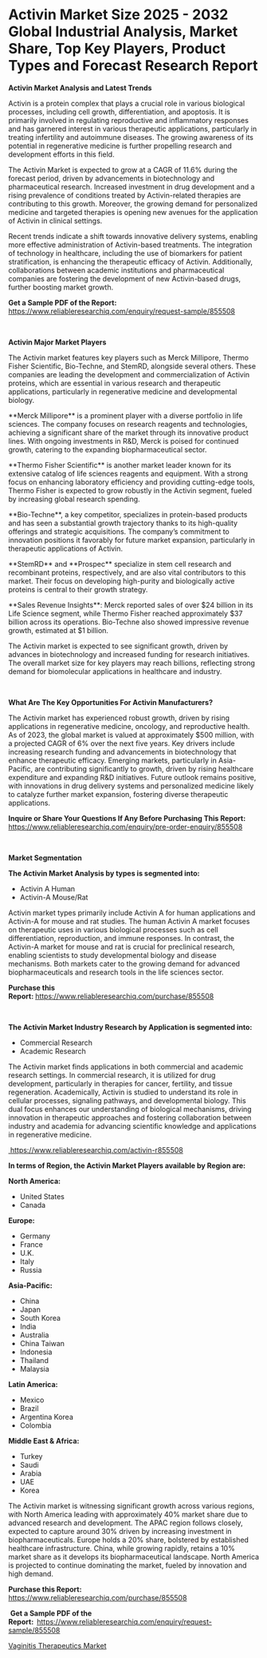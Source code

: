 <p><h1>Activin Market Size 2025 - 2032 Global Industrial Analysis, Market Share, Top Key Players, Product Types and Forecast Research Report</h1></p><p><strong>Activin Market Analysis and Latest Trends</strong></p>
<p><p>Activin is a protein complex that plays a crucial role in various biological processes, including cell growth, differentiation, and apoptosis. It is primarily involved in regulating reproductive and inflammatory responses and has garnered interest in various therapeutic applications, particularly in treating infertility and autoimmune diseases. The growing awareness of its potential in regenerative medicine is further propelling research and development efforts in this field.</p><p>The Activin Market is expected to grow at a CAGR of 11.6% during the forecast period, driven by advancements in biotechnology and pharmaceutical research. Increased investment in drug development and a rising prevalence of conditions treated by Activin-related therapies are contributing to this growth. Moreover, the growing demand for personalized medicine and targeted therapies is opening new avenues for the application of Activin in clinical settings.</p><p>Recent trends indicate a shift towards innovative delivery systems, enabling more effective administration of Activin-based treatments. The integration of technology in healthcare, including the use of biomarkers for patient stratification, is enhancing the therapeutic efficacy of Activin. Additionally, collaborations between academic institutions and pharmaceutical companies are fostering the development of new Activin-based drugs, further boosting market growth.</p></p>
<p><strong>Get a Sample PDF of the Report:&nbsp;</strong> <a href="https://www.reliableresearchiq.com/enquiry/request-sample/855508?utm_campaign=2477&utm_medium=2&utm_source=Github&utm_content=ia&utm_term=08032025&utm_id=activin">https://www.reliableresearchiq.com/enquiry/request-sample/855508</a></p>
<p>&nbsp;</p>
<p><strong>Activin Major Market Players</strong></p>
<p><p>The Activin market features key players such as Merck Millipore, Thermo Fisher Scientific, Bio-Techne, and StemRD, alongside several others. These companies are leading the development and commercialization of Activin proteins, which are essential in various research and therapeutic applications, particularly in regenerative medicine and developmental biology.</p><p>**Merck Millipore** is a prominent player with a diverse portfolio in life sciences. The company focuses on research reagents and technologies, achieving a significant share of the market through its innovative product lines. With ongoing investments in R&D, Merck is poised for continued growth, catering to the expanding biopharmaceutical sector.</p><p>**Thermo Fisher Scientific** is another market leader known for its extensive catalog of life sciences reagents and equipment. With a strong focus on enhancing laboratory efficiency and providing cutting-edge tools, Thermo Fisher is expected to grow robustly in the Activin segment, fueled by increasing global research spending.</p><p>**Bio-Techne**, a key competitor, specializes in protein-based products and has seen a substantial growth trajectory thanks to its high-quality offerings and strategic acquisitions. The company’s commitment to innovation positions it favorably for future market expansion, particularly in therapeutic applications of Activin.</p><p>**StemRD** and **Prospec** specialize in stem cell research and recombinant proteins, respectively, and are also vital contributors to this market. Their focus on developing high-purity and biologically active proteins is central to their growth strategy.</p><p>**Sales Revenue Insights**: Merck reported sales of over $24 billion in its Life Science segment, while Thermo Fisher reached approximately $37 billion across its operations. Bio-Techne also showed impressive revenue growth, estimated at $1 billion.</p><p>The Activin market is expected to see significant growth, driven by advances in biotechnology and increased funding for research initiatives. The overall market size for key players may reach billions, reflecting strong demand for biomolecular applications in healthcare and industry.</p></p>
<p>&nbsp;</p>
<p><strong>What Are The Key Opportunities For Activin Manufacturers?</strong></p>
<p><p>The Activin market has experienced robust growth, driven by rising applications in regenerative medicine, oncology, and reproductive health. As of 2023, the global market is valued at approximately $500 million, with a projected CAGR of 6% over the next five years. Key drivers include increasing research funding and advancements in biotechnology that enhance therapeutic efficacy. Emerging markets, particularly in Asia-Pacific, are contributing significantly to growth, driven by rising healthcare expenditure and expanding R&D initiatives. Future outlook remains positive, with innovations in drug delivery systems and personalized medicine likely to catalyze further market expansion, fostering diverse therapeutic applications.</p></p>
<p><strong>Inquire or Share Your Questions If Any Before Purchasing This Report:</strong> <a href="https://www.reliableresearchiq.com/enquiry/pre-order-enquiry/855508?utm_campaign=2477&utm_medium=2&utm_source=Github&utm_content=ia&utm_term=08032025&utm_id=activin">https://www.reliableresearchiq.com/enquiry/pre-order-enquiry/855508</a></p>
<p>&nbsp;</p>
<p><strong>Market Segmentation</strong></p>
<p><strong>The Activin Market Analysis by types is segmented into:</strong></p>
<p><ul><li>Activin A Human</li><li>Activin-A Mouse/Rat</li></ul></p>
<p><p>Activin market types primarily include Activin A for human applications and Activin-A for mouse and rat studies. The human Activin A market focuses on therapeutic uses in various biological processes such as cell differentiation, reproduction, and immune responses. In contrast, the Activin-A market for mouse and rat is crucial for preclinical research, enabling scientists to study developmental biology and disease mechanisms. Both markets cater to the growing demand for advanced biopharmaceuticals and research tools in the life sciences sector.</p></p>
<p><strong>Purchase this Report:&nbsp;</strong><a href="https://www.reliableresearchiq.com/purchase/855508?utm_campaign=2477&utm_medium=2&utm_source=Github&utm_content=ia&utm_term=08032025&utm_id=activin">https://www.reliableresearchiq.com/purchase/855508</a></p>
<p>&nbsp;</p>
<p><strong>The Activin Market Industry Research by Application is segmented into:</strong></p>
<p><ul><li>Commercial Research</li><li>Academic Research</li></ul></p>
<p><p>The Activin market finds applications in both commercial and academic research settings. In commercial research, it is utilized for drug development, particularly in therapies for cancer, fertility, and tissue regeneration. Academically, Activin is studied to understand its role in cellular processes, signaling pathways, and developmental biology. This dual focus enhances our understanding of biological mechanisms, driving innovation in therapeutic approaches and fostering collaboration between industry and academia for advancing scientific knowledge and applications in regenerative medicine.</p></p>
<p><a href="https://www.reliableresearchiq.com/activin-r855508?utm_campaign=2477&utm_medium=2&utm_source=Github&utm_content=ia&utm_term=08032025&utm_id=activin">&nbsp;https://www.reliableresearchiq.com/activin-r855508</a></p>
<p><strong>In terms of Region, the Activin Market Players available by Region are:</strong></p>
<p>
    <p> <strong> North America: </strong>
        <ul>
            <li>United States</li>
            <li>Canada</li>
        </ul>
        </p> 
    <p> <strong> Europe: </strong>
        <ul>
            <li>Germany</li>
            <li>France</li>
            <li>U.K.</li>
            <li>Italy</li>
            <li>Russia</li>
        </ul>
        </p> 
    <p> <strong> Asia-Pacific: </strong>
        <ul>
            <li>China</li>
            <li>Japan</li>
            <li>South Korea</li>
            <li>India</li>
            <li>Australia</li>
            <li>China Taiwan</li>
            <li>Indonesia</li>
            <li>Thailand</li>
            <li>Malaysia</li>
        </ul>
        </p> 
    <p> <strong> Latin America: </strong>
        <ul>
            <li>Mexico</li>
            <li>Brazil</li>
            <li>Argentina Korea</li>
            <li>Colombia</li>
        </ul>
        </p> 
    <p> <strong> Middle East & Africa: </strong>
        <ul>
            <li>Turkey</li>
            <li>Saudi</li>
            <li>Arabia</li>
            <li>UAE</li>
            <li>Korea</li>
        </ul>
    </p>
    </p>
<p><p>The Activin market is witnessing significant growth across various regions, with North America leading with approximately 40% market share due to advanced research and development. The APAC region follows closely, expected to capture around 30% driven by increasing investment in biopharmaceuticals. Europe holds a 20% share, bolstered by established healthcare infrastructure. China, while growing rapidly, retains a 10% market share as it develops its biopharmaceutical landscape. North America is projected to continue dominating the market, fueled by innovation and high demand.</p></p>
<p><strong>Purchase this Report: </strong><a href="https://www.reliableresearchiq.com/purchase/855508?utm_campaign=2477&utm_medium=2&utm_source=Github&utm_content=ia&utm_term=08032025&utm_id=activin">https://www.reliableresearchiq.com/purchase/855508</a></p>
<p>&nbsp;<strong>Get a Sample PDF of the Report:&nbsp;&nbsp;</strong><a href="https://www.reliableresearchiq.com/enquiry/request-sample/855508?utm_campaign=2477&utm_medium=2&utm_source=Github&utm_content=ia&utm_term=08032025&utm_id=activin">https://www.reliableresearchiq.com/enquiry/request-sample/855508</a></p>
<p><strong></strong></p>
<p><p><a href="https://github.com/rodinayygacklezi/Market-Research-Report-List-1/blob/main/vaginitis-therapeutics-market.md?utm_campaign=2477&utm_medium=2&utm_source=Github&utm_content=ia&utm_term=08032025&utm_id=activin">Vaginitis Therapeutics Market</a></p></p>